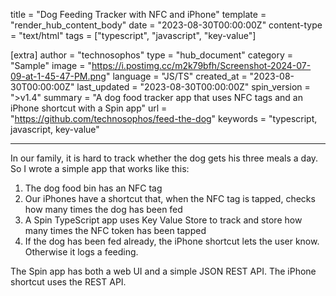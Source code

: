 title = "Dog Feeding Tracker with NFC and iPhone"
template = "render_hub_content_body"
date = "2023-08-30T00:00:00Z"
content-type = "text/html"
tags = ["typescript", "javascript", "key-value"]

[extra]
author = "technosophos"
type = "hub_document"
category = "Sample"
image = "https://i.postimg.cc/m2k79bfh/Screenshot-2024-07-09-at-1-45-47-PM.png"
language = "JS/TS"
created_at = "2023-08-30T00:00:00Z"
last_updated = "2023-08-30T00:00:00Z"
spin_version = ">v1.4"
summary =  "A dog food tracker app that uses NFC tags and an iPhone shortcut with a Spin app"
url = "https://github.com/technosophos/feed-the-dog"
keywords = "typescript, javascript, key-value"

---

In our family, it is hard to track whether the dog gets his three meals a day. So I wrote a simple app that works like this:

1. The dog food bin has an NFC tag
2. Our iPhones have a shortcut that, when the NFC tag is tapped, checks how many times the dog has been fed
3. A Spin TypeScript app uses Key Value Store to track and store how many times the NFC token has been tapped
4. If the dog has been fed already, the iPhone shortcut lets the user know. Otherwise it logs a feeding.

The Spin app has both a web UI and a simple JSON REST API. The iPhone shortcut uses the REST API.
